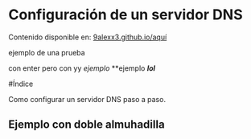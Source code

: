 # Configuración de un servidor DNS
Contenido disponible en: [9alexx3.github.io/aquí](https://9alexx3.github.io/Configuracion-DNS)

ejemplo de una
prueba

con enter pero
con
yy
*ejemplo*
**ejemplo
***lol***

#Índice

Como configurar un servidor DNS paso a paso.
## Ejemplo con doble almuhadilla
